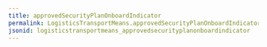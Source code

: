 ```yaml
---
title: approvedSecurityPlanOnboardIndicator
permalink: LogisticsTransportMeans.approvedSecurityPlanOnboardIndicator.html
jsonid: logisticstransportmeans_approvedsecurityplanonboardindicator
---
```

